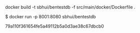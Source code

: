 docker build -t sbhui/bentestdb -f src/main/docker/Dockerfile .

$ docker run -p 8001:8080 sbhui/bentestdb

79a110f361654fe5a49112b5a0d3ae38c67dbcb0
